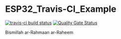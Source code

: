 # ESP32_Travis-CI_Example  
[![travis-ci build status](https://travis-ci.org/incyi/ESP32_Travis-CI_Example.svg?branch=master)](https://app.travis-ci.com/github/incyi/ESP32_Travis-CI_Example)
[![Quality Gate Status](https://sonarcloud.io/api/project_badges/measure?project=incyi_ESP32_Travis-CI_Example&metric=alert_status)](https://sonarcloud.io/dashboard?id=incyi_ESP32_Travis-CI_Example)  

Bismillah ar-Rahmaan ar-Raheem
  
